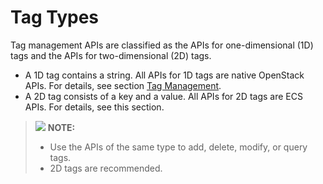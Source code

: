 # Tag Types<a name="EN-US_TOPIC_0167811962"></a>

Tag management APIs are classified as the APIs for one-dimensional \(1D\) tags and the APIs for two-dimensional \(2D\) tags.

-   A 1D tag contains a string. All APIs for 1D tags are native OpenStack APIs. For details, see section  [Tag Management](tag_management(openstack)).
-   A 2D tag consists of a key and a value. All APIs for 2D tags are ECS APIs. For details, see this section.

>![](/images/icon-note.gif) **NOTE:**   
>-   Use the APIs of the same type to add, delete, modify, or query tags.  
>-   2D tags are recommended.  

